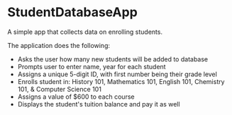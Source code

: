 # StudentDatabaseApp
A simple app that collects data on enrolling students.

The application does the following:
- Asks the user how many new students will be added to database
- Prompts user to enter name, year for each student
- Assigns a unique 5-digit ID, with first number being their grade level
- Enrolls student in: History 101, Mathematics 101, English 101, Chemistry 101, & Computer Science 101
- Assigns a value of $600 to each course
- Displays the student's tuition balance and pay it as well

